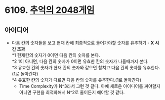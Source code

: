# 6109. [추억의 2048게임](https://www.swexpertacademy.com/main/code/problem/problemDetail.do?contestProbId=AWbrg9uabZsDFAWQ&categoryId=AWbrg9uabZsDFAWQ&categoryType=CODE)

## 아이디어  
* 다음 칸의 숫자들을 보고 현재 칸에 최종적으로 들어가야할 숫자를 유추하기 - **X 시간 초과**  
  *1 현재칸의 숫자가 0이면 다음 칸의 숫자를 본다.  
  *2 1이 아니면, 다음 칸의 숫자가 0이면 유효한 칸의 숫자가 나올때까지 본다.  
  *3 유효한 칸의 숫자가 현재 칸의 숫자와 같으면 합치고 다음 칸의 숫자를 유추한다.(1로 돌아간다)  
  *4 유효한 칸의 숫자가 다르면 다음 칸의 숫자를 유추한다.(1로 돌아간다)  
  * Time Complexity가 N^3라서 그런 것 같다. 아예 새로운 아이디어를 짜야할지 아니면 구현을 최적화해서 N^2로 줄이든지 해야할 것 같다.
